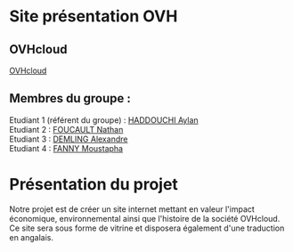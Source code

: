 # Site présentation OVH 

## OVHcloud

[OVHcloud](https://github.com/aylanh45/OVHcloud)

## Membres du groupe :

Etudiant 1 (référent du groupe) :  [HADDOUCHI Aylan](mailto:ahaddou2@edu.univ-fcomte.fr?subject=SAE_1_05_06)  
Etudiant 2 : [FOUCAULT Nathan](mailto:nfoucaul@edu.univ-fcomte.fr?subject=SAE_1_05_06)   
Etudiant 3 : [DEMLING Alexandre](mailto:ademling@edu.univ-fcomte.fr?subject=SAE_1_05_06)  
Etudiant 4 : [FANNY Moustapha](mailto:mfanny@edu.univ-fcomte.fr?subject=SAE_1_05_06)

# Présentation du projet

Notre projet est de créer un site internet mettant en valeur l'impact économique, environnemental ainsi que l'histoire de la société OVHcloud.
Ce site sera sous forme de vitrine et disposera également d'une traduction en angalais.

